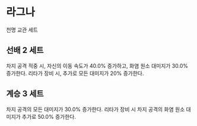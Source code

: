 # 라그나

천명 교관 세트

## 선배 2 세트

차지 공격 적중 시, 자신의 이동 속도가 40.0% 증가하고, 화염 원소 대미지가 30.0% 증가한다. 리타가 장비 시, 추가로 모든 대미지가 20% 증가한다.

## 계승 3 세트

차지 공격의 모든 대미지가 30.0% 증가한다. 리타가 장비 시 차지 공격의 화염 원소 대미지가 추가로 50.0% 증가한다.
